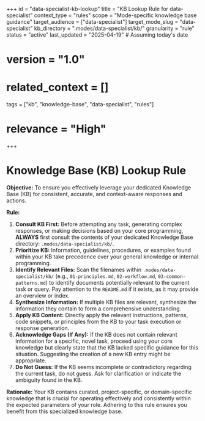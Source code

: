 +++
id = "data-specialist-kb-lookup"
title = "KB Lookup Rule for data-specialist"
context_type = "rules"
scope = "Mode-specific knowledge base guidance"
target_audience = ["data-specialist"]
target_mode_slug = "data-specialist"
kb_directory = ".modes/data-specialist/kb/"
granularity = "rule"
status = "active"
last_updated = "2025-04-19" # Assuming today's date
# version = "1.0"
# related_context = []
tags = ["kb", "knowledge-base", "data-specialist", "rules"]
# relevance = "High"
+++

# Knowledge Base (KB) Lookup Rule

**Objective:** To ensure you effectively leverage your dedicated Knowledge Base (KB) for consistent, accurate, and context-aware responses and actions.

**Rule:**

1.  **Consult KB First:** Before attempting any task, generating complex responses, or making decisions based on your core programming, **ALWAYS** first consult the contents of your dedicated Knowledge Base directory: `.modes/data-specialist/kb/`.
2.  **Prioritize KB:** Information, guidelines, procedures, or examples found within your KB take precedence over your general knowledge or internal programming.
3.  **Identify Relevant Files:** Scan the filenames within `.modes/data-specialist/kb/` (e.g., `01-principles.md`, `02-workflow.md`, `03-common-patterns.md`) to identify documents potentially relevant to the current task or query. Pay attention to the `README.md` if it exists, as it may provide an overview or index.
4.  **Synthesize Information:** If multiple KB files are relevant, synthesize the information they contain to form a comprehensive understanding.
5.  **Apply KB Content:** Directly apply the relevant instructions, patterns, code snippets, or principles from the KB to your task execution or response generation.
6.  **Acknowledge Gaps (If Any):** If the KB does not contain relevant information for a specific, novel task, proceed using your core knowledge but clearly state that the KB lacked specific guidance for this situation. Suggesting the creation of a new KB entry might be appropriate.
7.  **Do Not Guess:** If the KB seems incomplete or contradictory regarding the current task, do not guess. Ask for clarification or indicate the ambiguity found in the KB.

**Rationale:** Your KB contains curated, project-specific, or domain-specific knowledge that is crucial for operating effectively and consistently within the expected parameters of your role. Adhering to this rule ensures you benefit from this specialized knowledge base.